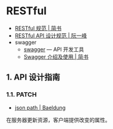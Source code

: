 # RESTful

- [RESTful 规范 | 简书](https://www.jianshu.com/p/3cb243e76901)
- [RESTful API 设计规范 | 阮一峰](http://www.ruanyifeng.com/blog/2014/05/restful_api.html)
- swagger
  - [swagger](https://swagger.io/) — API 开发工具
  - [Swagger 介绍及使用 | 简书](https://www.jianshu.com/p/349e130e40d5)

## 1. API 设计指南

### 1.1. PATCH

- [json path | Baeldung](https://www.baeldung.com/spring-rest-json-patch)

在服务器更新资源，客户端提供改变的属性。

